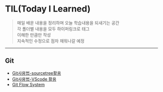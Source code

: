 # TIL(Today I Learned)
> 매일 배운 내용을 정리하며 오늘 학습내용을 되새기는 공간   
> 각 폴더별 내용을 모두 하이퍼링크로 태그  
> 이해한 만큼만 작성  
> 지속적인 수정으로 점차 채워나갈 예정  
----
## Git
- [Git사용법-sourcetree활용](Git/sourcetree.md)
- [Git사용법-VScode 활용](Git/visual_studio_code.md)
- [Git Flow System](Git/gitflow.md) 
